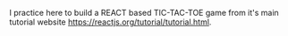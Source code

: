 I practice here to build a REACT based TIC-TAC-TOE game from it's main tutorial website https://reactjs.org/tutorial/tutorial.html.
